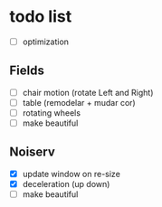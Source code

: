 # todo list
* [ ] optimization

## Fields
* [ ] chair motion (rotate Left and Right)
* [ ] table (remodelar + mudar cor)
* [ ] rotating wheels
* [ ] make beautiful

## Noiserv
* [x] update window on re-size
* [x] deceleration (up down)
* [ ] make beautiful
